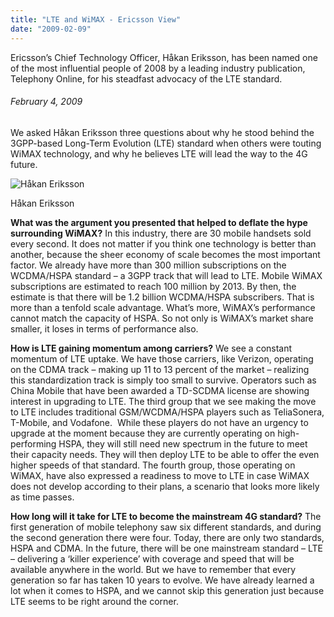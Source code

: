 ```yaml
---
title: "LTE and WiMAX - Ericsson View"
date: "2009-02-09"
---
```


Ericsson’s Chief Technology Officer, Håkan Eriksson, has been named one of the most influential people of 2008 by a leading industry publication, Telephony Online, for his steadfast advocacy of the LTE standard.

###### February 4, 2009

We asked Håkan Eriksson three questions about why he stood behind the 3GPP-based Long-Term Evolution (LTE) standard when others were touting WiMAX technology, and why he believes LTE will lead the way to the 4G future.

![Håkan Eriksson](https://mail.google.com/a/ipv6.or.id/?ui=2&ik=9b585f9d4b&view=att&th=11f550f942cc62b3&attid=0.1&disp=emb&zw "Håkan Eriksson")

Håkan Eriksson

**What was the argument you presented that helped to deflate the hype surrounding WiMAX?** In this industry, there are 30 mobile handsets sold every second. It does not matter if you think one technology is better than another, because the sheer economy of scale becomes the most important factor. We already have more than 300 million subscriptions on the WCDMA/HSPA standard – a 3GPP track that will lead to LTE. Mobile WiMAX subscriptions are estimated to reach 100 million by 2013. By then, the estimate is that there will be 1.2 billion WCDMA/HSPA subscribers. That is more than a tenfold scale advantage. What’s more, WiMAX’s performance cannot match the capacity of HSPA. So not only is WiMAX’s market share smaller, it loses in terms of performance also.

**How is LTE gaining momentum among carriers?** We see a constant momentum of LTE uptake. We have those carriers, like Verizon, operating on the CDMA track – making up 11 to 13 percent of the market – realizing this standardization track is simply too small to survive. Operators such as China Mobile that have been awarded a TD-SCDMA license are showing interest in upgrading to LTE. The third group that we see making the move to LTE includes traditional GSM/WCDMA/HSPA players such as TeliaSonera, T-Mobile, and Vodafone.  While these players do not have an urgency to upgrade at the moment because they are currently operating on high-performing HSPA, they will still need new spectrum in the future to meet their capacity needs. They will then deploy LTE to be able to offer the even higher speeds of that standard. The fourth group, those operating on WiMAX, have also expressed a readiness to move to LTE in case WiMAX does not develop according to their plans, a scenario that looks more likely as time passes.

**How long will it take for LTE to become the mainstream 4G standard?** The first generation of mobile telephony saw six different standards, and during the second generation there were four. Today, there are only two standards, HSPA and CDMA. In the future, there will be one mainstream standard – LTE – delivering a ‘killer experience’ with coverage and speed that will be available anywhere in the world. But we have to remember that every generation so far has taken 10 years to evolve. We have already learned a lot when it comes to HSPA, and we cannot skip this generation just because LTE seems to be right around the corner.
